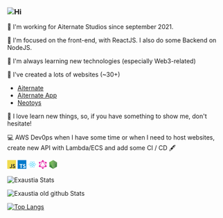 ### ![Hi](https://cdn.discordapp.com/emojis/958073331536506951.png "Hi")

🔭 I'm working for Aiternate Studios since september 2021. 

🌱 I'm focused on the front-end, with ReactJS. I also do some Backend on NodeJS.

🤗 I'm always learning new technologies (especially Web3-related) 

🤫 I've created a lots of websites (~30+)
- [Aiternate](https://www.aiternate.com/)
- [Aiternate App](https://app.aiternate.com/)
- [Neotoys](https://neotoys.net/)

👯 I love learn new things, so, if you have something to show me, don't hesitate!

💻 AWS Dev0ps when I have some time or when I need to host websites, create new API with Lambda/ECS and add some CI / CD 🖋️

<code><img height="20" src="https://raw.githubusercontent.com/github/explore/80688e429a7d4ef2fca1e82350fe8e3517d3494d/topics/javascript/javascript.png"></code>
<code><img height="20" src="https://raw.githubusercontent.com/github/explore/80688e429a7d4ef2fca1e82350fe8e3517d3494d/topics/typescript/typescript.png"></code>
<code><img height="20" src="https://raw.githubusercontent.com/github/explore/80688e429a7d4ef2fca1e82350fe8e3517d3494d/topics/react/react.png"></code>
<code><img height="20" src="https://raw.githubusercontent.com/github/explore/5c058a388828bb5fde0bcafd4bc867b5bb3f26f3/topics/graphql/graphql.png"></code>
<code><img height="20" src="https://raw.githubusercontent.com/github/explore/80688e429a7d4ef2fca1e82350fe8e3517d3494d/topics/nodejs/nodejs.png"></code> 


![Exaustia Stats](https://github-readme-stats-nine-tan-70.vercel.app/api?username=exaustia&show_icons=true&theme=radical&count_private=true&include_all_commits=true)

![Exaustia old github Stats](https://github-readme-stats-pro-woad.vercel.app/api?username=exaustia&show_icons=true&theme=radical&count_private=true&include_all_commits=true)

[![Top Langs](https://github-readme-stats-nine-tan-70.vercel.app/api/top-langs/?username=exaustia&layout=compact&count_private=true)](https://github.com/exaustia/github-readme-stats)

<!--
**Exaustia/Exaustia** is a ✨ _special_ ✨ repository because its `README.md` (this file) appears on your GitHub profile.

Here are some ideas to get you started:

- 🔭 I’m currently working on ...
- 🌱 I’m currently learning ...
- 👯 I’m looking to collaborate on ...
- 🤔 I’m looking for help with ...
- 💬 Ask me about ...
- 📫 How to reach me: ...
- 😄 Pronouns: ...
- ⚡ Fun fact: ...
-->
